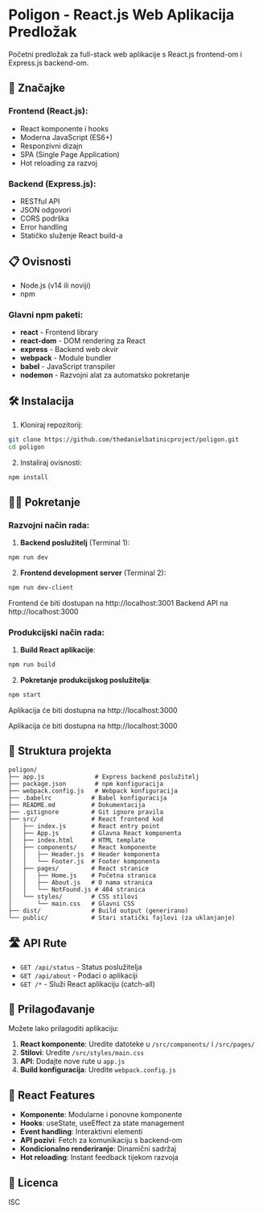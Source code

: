# Poligon - React.js Web Aplikacija Predložak

Početni predložak za full-stack web aplikacije s React.js frontend-om i Express.js backend-om.

## 🚀 Značajke

### Frontend (React.js):
- React komponente i hooks
- Moderna JavaScript (ES6+)
- Responzivni dizajn
- SPA (Single Page Application)
- Hot reloading za razvoj

### Backend (Express.js):
- RESTful API
- JSON odgovori
- CORS podrška
- Error handling
- Statičko služenje React build-a

## 📋 Ovisnosti

- Node.js (v14 ili noviji)
- npm

### Glavni npm paketi:
- **react** - Frontend library
- **react-dom** - DOM rendering za React
- **express** - Backend web okvir
- **webpack** - Module bundler
- **babel** - JavaScript transpiler
- **nodemon** - Razvojni alat za automatsko pokretanje

## 🛠️ Instalacija

1. Kloniraj repozitorij:
```bash
git clone https://github.com/thedanielbatinicproject/poligon.git
cd poligon
```

2. Instaliraj ovisnosti:
```bash
npm install
```

## 🏃‍♂️ Pokretanje

### Razvojni način rada:

1. **Backend poslužitelj** (Terminal 1):
```bash
npm run dev
```

2. **Frontend development server** (Terminal 2):
```bash
npm run dev-client
```

Frontend će biti dostupan na http://localhost:3001
Backend API na http://localhost:3000

### Produkcijski način rada:

1. **Build React aplikacije**:
```bash
npm run build
```

2. **Pokretanje produkcijskog poslužitelja**:
```bash
npm start
```

Aplikacija će biti dostupna na http://localhost:3000

Aplikacija će biti dostupna na http://localhost:3000

## 📁 Struktura projekta

```
poligon/
├── app.js              # Express backend poslužitelj
├── package.json        # npm konfiguracija
├── webpack.config.js   # Webpack konfiguracija
├── .babelrc           # Babel konfiguracija
├── README.md          # Dokumentacija
├── .gitignore         # Git ignore pravila
├── src/               # React frontend kod
│   ├── index.js       # React entry point
│   ├── App.js         # Glavna React komponenta
│   ├── index.html     # HTML template
│   ├── components/    # React komponente
│   │   ├── Header.js  # Header komponenta
│   │   └── Footer.js  # Footer komponenta
│   ├── pages/         # React stranice
│   │   ├── Home.js    # Početna stranica
│   │   ├── About.js   # O nama stranica
│   │   └── NotFound.js # 404 stranica
│   └── styles/        # CSS stilovi
│       └── main.css   # Glavni CSS
├── dist/              # Build output (generirano)
└── public/            # Stari statički fajlovi (za uklanjanje)
```

## 🛣️ API Rute

- `GET /api/status` - Status poslužitelja
- `GET /api/about` - Podaci o aplikaciji
- `GET /*` - Služi React aplikaciju (catch-all)

## 🎨 Prilagođavanje

Možete lako prilagoditi aplikaciju:

1. **React komponente**: Uredite datoteke u `/src/components/` i `/src/pages/`
2. **Stilovi**: Uredite `/src/styles/main.css`
3. **API**: Dodajte nove rute u `app.js`
4. **Build konfiguracija**: Uredite `webpack.config.js`

## 🎯 React Features

- **Komponente**: Modularne i ponovne komponente
- **Hooks**: useState, useEffect za state management
- **Event handling**: Interaktivni elementi
- **API pozivi**: Fetch za komunikaciju s backend-om
- **Kondicionalno renderiranje**: Dinamični sadržaj
- **Hot reloading**: Instant feedback tijekom razvoja

## 📝 Licenca

ISC

